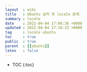 ```yaml
---
layout  : wiki
title   : Ubuntu 설치 후 locale 문제
summary : locale  
date    : 2022-04-04 17:06:36 +0900
updated : 2022-04-04 17:16:33 +0900
tag     : locale ubuntu 
toc     : true
public  : true
parent  : [[ubuntu]] 
latex   : false
---
```

* TOC
{:toc}

# 
